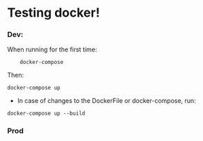# Testing docker!

### Dev:

When running for the first time:

```
    docker-compose
```

Then:

```
docker-compose up
```

- In case of changes to the DockerFile or docker-compose, run:

```
docker-compose up --build
```

### Prod


